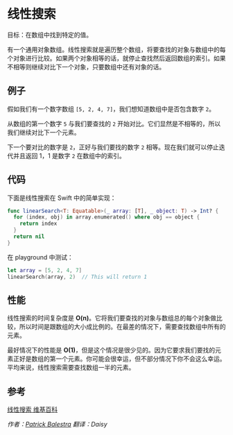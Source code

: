 # 线性搜索

目标：在数组中找到特定的值。

有一个通用对象数组。线性搜索就是遍历整个数组，将要查找的对象与数组中的每个对象进行比较。如果两个对象相等的话，就停止查找然后返回数组的索引。如果不相等则继续对比下一个对象，只要数组中还有对象的话。

## 例子

假如我们有一个数字数组 `[5, 2, 4, 7]`，我们想知道数组中是否包含数字 `2`。

从数组的第一个数字 `5` 与我们要查找的 `2` 开始对比。它们显然是不相等的，所以我们继续对比下一个元素。

下一个要对比的数字是 `2`，正好与我们要找的数字 `2` 相等。现在我们就可以停止迭代并且返回 1，1 是数字 `2` 在数组中的索引。

## 代码

下面是线性搜索在 Swift 中的简单实现：

```swift
func linearSearch<T: Equatable>(_ array: [T], _ object: T) -> Int? {
  for (index, obj) in array.enumerated() where obj == object {
    return index
  }
  return nil
}
```

在 playground 中测试：

```swift
let array = [5, 2, 4, 7]
linearSearch(array, 2) 	// This will return 1
```

## 性能

线性搜索的时间复杂度是 **O(n)**。它将我们要查找的对象与数组总的每个对象做比较，所以时间是跟数组的大小成比例的。在最差的情况下，需要查找数组中所有的元素。

最好情况下的性能是 **O(1)**，但是这个情况是很少见的。因为它要求我们要找的元素正好是数组的第一个元素。你可能会很幸运，但不部分情况下你不会这么幸运。平均来说，线性搜索需要查找数组一半的元素。

## 参考

[线性搜索 维基百科](https://en.wikipedia.org/wiki/Linear_search)

*作者：[Patrick Balestra](http://www.github.com/BalestraPatrick) 翻译：Daisy*


